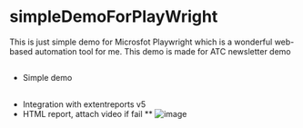 # simpleDemoForPlayWright
This is just simple demo for Microsfot Playwright which is a wonderful web-based automation tool for me.
This demo is made for ATC newsletter demo

## 
* Simple demo
## 
* Integration with extentreports v5
* HTML report, attach video if fail
** ![image](https://user-images.githubusercontent.com/30122400/112852496-944ac680-90de-11eb-99dd-c8fa25764413.png)

